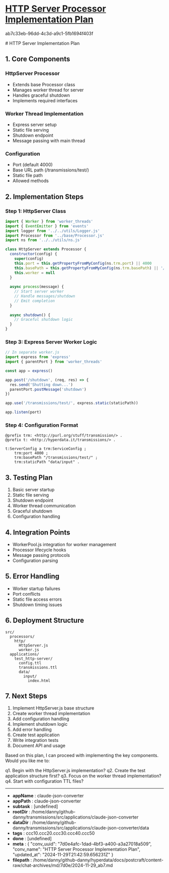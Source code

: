 # [HTTP Server Processor Implementation Plan](https://claude.ai/chat/7d0e4afc-1dad-4bf3-a400-a3a27018a509)

ab7c33eb-96dd-4c3d-a9c1-5fb1694f403f

 

<antArtifact identifier="http-server-implementation-plan" type="text/markdown" title="HTTP Server Implementation Plan">
# HTTP Server Implementation Plan

## 1. Core Components

### HttpServer Processor
- Extends base Processor class
- Manages worker thread for server
- Handles graceful shutdown
- Implements required interfaces

### Worker Thread Implementation
- Express server setup
- Static file serving 
- Shutdown endpoint
- Message passing with main thread

### Configuration
- Port (default 4000)
- Base URL path (/transmissions/test/)
- Static file path
- Allowed methods

## 2. Implementation Steps

### Step 1: HttpServer Class
```javascript
import { Worker } from 'worker_threads'
import { EventEmitter } from 'events'
import logger from '../../utils/Logger.js'
import Processor from '../base/Processor.js'
import ns from '../../utils/ns.js'

class HttpServer extends Processor {
  constructor(config) {
    super(config)
    this.port = this.getPropertyFromMyConfig(ns.trm.port) || 4000
    this.basePath = this.getPropertyFromMyConfig(ns.trm.basePath) || '/transmissions/test/'
    this.worker = null
  }
  
  async process(message) {
    // Start server worker
    // Handle messages/shutdown
    // Emit completion
  }
  
  async shutdown() {
    // Graceful shutdown logic
  }
}
```

### Step 3: Express Server Worker Logic
```javascript
// In separate worker.js
import express from 'express'
import { parentPort } from 'worker_threads'

const app = express()

app.post('/shutdown', (req, res) => {
  res.send('Shutting down...')
  parentPort.postMessage('shutdown')
})

app.use('/transmissions/test/', express.static(staticPath))

app.listen(port)
```

### Step 4: Configuration Format
```turtle
@prefix trm: <http://purl.org/stuff/transmission/> .
@prefix t: <http://hyperdata.it/transmissions/> .

t:ServerConfig a trm:ServiceConfig ;
    trm:port 4000 ;
    trm:basePath "/transmissions/test/" ;
    trm:staticPath "data/input" .
```

## 3. Testing Plan

1. Basic server startup
2. Static file serving
3. Shutdown endpoint
4. Worker thread communication
5. Graceful shutdown
6. Configuration handling

## 4. Integration Points

- WorkerPool.js integration for worker management
- Processor lifecycle hooks
- Message passing protocols
- Configuration parsing

## 5. Error Handling

- Worker startup failures
- Port conflicts
- Static file access errors
- Shutdown timing issues 

## 6. Deployment Structure
```
src/
  processors/
    http/
      HttpServer.js
      worker.js
  applications/
    test_http-server/
      config.ttl
      transmissions.ttl
      data/
        input/
          index.html
```

## 7. Next Steps

1. Implement HttpServer.js base structure
2. Create worker thread implementation
3. Add configuration handling
4. Implement shutdown logic
5. Add error handling
6. Create test application
7. Write integration tests
8. Document API and usage

</antArtifact>

Based on this plan, I can proceed with implementing the key components. Would you like me to:

q1. Begin with the HttpServer.js implementation?
q2. Create the test application structure first?
q3. Focus on the worker thread implementation?
q4. Start with configuration TTL files?

---

* **appName** : claude-json-converter
* **appPath** : claude-json-converter
* **subtask** : [undefined]
* **rootDir** : /home/danny/github-danny/transmissions/src/applications/claude-json-converter
* **dataDir** : /home/danny/github-danny/transmissions/src/applications/claude-json-converter/data
* **tags** : ccc10.ccc20.ccc30.ccc40.ccc50
* **done** : [undefined]
* **meta** : {
  "conv_uuid": "7d0e4afc-1dad-4bf3-a400-a3a27018a509",
  "conv_name": "HTTP Server Processor Implementation Plan",
  "updated_at": "2024-11-29T21:42:59.656231Z"
}
* **filepath** : /home/danny/github-danny/hyperdata/docs/postcraft/content-raw/chat-archives/md/7d0e/2024-11-29_ab7.md